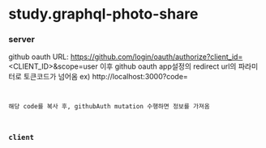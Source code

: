 # study.graphql-photo-share

### server

github oauth URL: https://github.com/login/oauth/authorize?client_id=<CLIENT_ID>&scope=user
이후 github oauth app설정의 redirect url의 파라미터로 토큰코드가 넘어옴
ex) http://localhost:3000?code=<CODE>

해당 code를 복사 후, githubAuth mutation 수행하면 정보를 가져옴

### client
